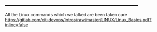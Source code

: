 ## ____________________________________________

All the Linux commands which we talked are been taken care 
https://gitlab.com/cit-devops/intros/raw/master/LINUX/Linux_Basics.pdf?inline=false